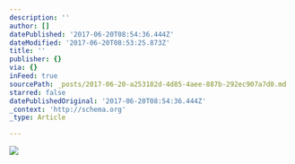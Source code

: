 ```yaml
---
description: ''
author: []
datePublished: '2017-06-20T08:54:36.444Z'
dateModified: '2017-06-20T08:53:25.873Z'
title: ''
publisher: {}
via: {}
inFeed: true
sourcePath: _posts/2017-06-20-a253182d-4d85-4aee-887b-292ec907a7d0.md
starred: false
datePublishedOriginal: '2017-06-20T08:54:36.444Z'
_context: 'http://schema.org'
_type: Article

---
```

![](https://the-grid-user-content.s3-us-west-2.amazonaws.com/9fa79ae5-ef6b-4824-8c49-7931ce8c60e2.jpg)